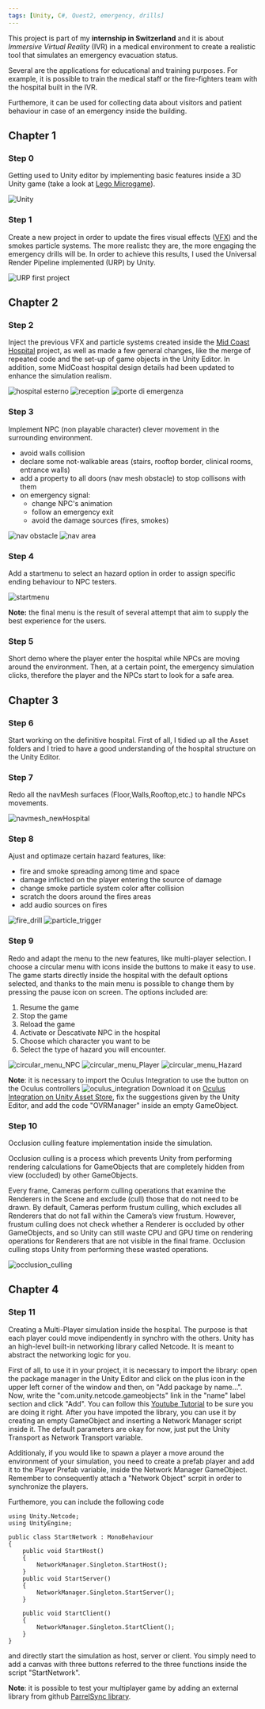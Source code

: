 ```yaml
---
tags: [Unity, C#, Quest2, emergency, drills]
---
```


This project is part of my **internship in Switzerland** and it is about _Immersive Virtual Reality_ (IVR) in a medical environment to create a realistic tool that simulates an emergency evacuation status.

Several are the applications for educational and training purposes. For example, it is possible to train the medical staff or the fire\-fighters team with the hospital built in the IVR.

Furthemore, it can be used for collecting data about visitors and patient behaviour in case of an emergency inside the building.

## Chapter 1

### Step 0

Getting used to Unity editor by implementing basic features inside a 3D Unity game (take a look at [Lego Microgame](https://learn.unity.com/project/lego-template)).

![Unity](/assets/img/unity.png)

### Step 1

Create a new project in order to update the fires visual effects ([VFX](https://unity.com/visual-effect-graph)) and the smokes particle systems. The more realistc they are, the more engaging the emergency drills will be. In order to achieve this results, I used the Universal Render Pipeline implemented (URP) by Unity.

![URP first project](/assets/img/test_URP_fire_flood.png)

## Chapter 2

### Step 2

Inject the previous VFX and particle systems created inside the [Mid Coast Hospital](https://www.midcoasthealth.com/) project, as well as made a few general changes, like the merge of repeated code and the set\-up of game objects in the Unity Editor.
In addition, some MidCoast hospital design details had been updated to enhance the simulation realism.

![hospital esterno](/assets/img/mid-coast-hospital.png)
![reception](/assets/img/mid-coast-hospital-reception.png)
![porte di emergenza](/assets/img/mid-coast-hospital-porte-emergenza.png)

### Step 3

Implement NPC (non playable character) clever movement in the surrounding environment.

- avoid walls collision
- declare some not\-walkable areas (stairs, rooftop border, clinical rooms, entrance walls)
- add a property to all doors (nav mesh obstacle) to stop collisons with them
- on emergency signal:
  - change NPC's animation
  - follow an emergency exit
  - avoid the damage sources (fires, smokes)

![nav obstacle](/assets/img/mid-coast-hospital-nav-mesh-obstacle.png)
![nav area](/assets/img/mid-coast-hospital-navigation-area.png)

### Step 4

Add a startmenu to select an hazard option in order to assign specific ending behaviour to NPC testers.

![startmenu](/assets/img/main-menu.png)

**Note:** the final menu is the result of several attempt that aim to supply the best experience for the users.

### Step 5

Short demo where the player enter the hospital while NPCs are moving around the environment. Then, at a certain point, the emergency simulation clicks, therefore the player and the NPCs start to look for a safe area.

## Chapter 3

### Step 6

Start working on the definitive hospital. First of all, I tidied up all the Asset folders and I tried to have a good understanding of the hospital structure on the Unity Editor.

### Step 7

Redo all the navMesh surfaces (Floor,Walls,Rooftop,etc.) to handle NPCs movements.

![navmesh_newHospital](/assets/img/navmesh_hospital.png)

### Step 8

Ajust and optimaze certain hazard features, like:

- fire and smoke spreading among time and space
- damage inflicted on the player entering the source of damage
- change smoke particle system color after collision
- scratch the doors around the fires areas
- add audio sources on fires

![fire_drill](/assets/img/Unity-IVR-emergency-drills/hospital-fire-drill.png)
![particle_trigger](/assets/img/Unity-IVR-emergency-drills/particle_system_trigger1.png)

### Step 9

Redo and adapt the menu to the new features, like multi\-player selection. I choose a circular menu with icons inside the buttons to make it easy to use. The game starts directly inside the hospital with the default options selected, and thanks to the main menu is possible to change them by pressing the pause icon on screen. The options included are:

1. Resume the game
2. Stop the game
3. Reload the game
4. Activate or Descativate NPC in the hospital
5. Choose which character you want to be
6. Select the type of hazard you will encounter.

![circular_menu_NPC](/assets/img/Unity-IVR-emergency-drills/hospital-circular-menu.png)
![circular_menu_Player](/assets/img/Unity-IVR-emergency-drills/hospital-circular-menu1.png)
![circular_menu_Hazard](/assets/img/Unity-IVR-emergency-drills/hospital-circular-menu2.png)

**Note**: it is necessary to import the Oculus Integration to use the button on the Oculus controllers
![oculus_integration](/assets/img/Unity-IVR-emergency-drills/oculus-integration-package.png)
Download it on [Oculus Integration on Unity Asset Store](https://assetstore.unity.com/packages/tools/integration/oculus-integration-82022), fix the suggestions given by the Unity Editor, and add the code "OVRManager" inside an empty GameObject.

### Step 10

Occlusion culling feature implementation inside the simulation.

Occlusion culling is a process which prevents Unity from performing rendering calculations for GameObjects that are completely hidden from view (occluded) by other GameObjects.

Every frame, Cameras perform culling operations that examine the Renderers in the Scene
and exclude (cull) those that do not need to be drawn. By default, Cameras perform frustum culling, which excludes all Renderers that do not fall within the Camera’s view frustum. However, frustum culling does not check whether a Renderer is occluded by other GameObjects, and so Unity can still waste CPU and GPU time on rendering operations for Renderers that are not visible in the final frame. Occlusion culling stops Unity from performing these wasted operations.

![occlusion_culling](/assets/img/Unity-IVR-emergency-drills/hospital-occlusion_culling.png)

## Chapter 4

### Step 11

Creating a Multi-Player simulation inside the hospital. The purpose is that each player could move indipendently in synchro with the others.
Unity has an high-level built-in networking library called Netcode. It is meant to abstract the networking logic for you.

First of all, to use it in your project, it is necessary to import the library: open the package manager in the Unity Editor and click on the plus icon in the upper left corner of the window and then, on "Add package by name...". Now, write the "com.unity.netcode.gameobjects" link in the "name" label section and click "Add".
You can follow this [Youtube Tutorial](https://www.youtube.com/watch?v=swIM2z6Foxk) to be sure you are doing it right.
After you have impoted the library, you can use it by creating an empty GameObject and inserting a Network Manager script inside it. The default parameters are okay for now, just put the Unity Transport as Network Transport variable.

Additionaly, if you would like to spawn a player a move around the environment of your simulation, you need to create a prefab player and add it to the Player Prefab variable, inside the Network Manager GameObject. Remember to consequently attach a "Network Object" scrpit in order to synchronize the players.

Furthemore, you can include the following code

```
using Unity.Netcode;
using UnityEngine;

public class StartNetwork : MonoBehaviour
{
    public void StartHost()
    {
        NetworkManager.Singleton.StartHost();
    }
    public void StartServer()
    {
        NetworkManager.Singleton.StartServer();
    }

    public void StartClient()
    {
        NetworkManager.Singleton.StartClient();
    }
}
```

and directly start the simulation as host, server or client. You simply need to add a canvas with three buttons referred to the three functions inside the script "StartNetwork".

**Note**: it is possible to test your multiplayer game by adding an external library from github [ParrelSync library](https://github.com/VeriorPies/ParrelSync).
